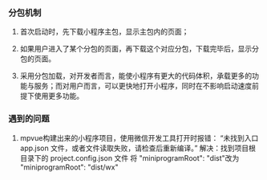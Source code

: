 ### 分包机制

1. 首次启动时，先下载小程序主包，显示主包内的页面；

2. 如果用户进入了某个分包的页面，再下载这个对应分包，下载完毕后，显示分包的页面。

3. 采用分包加载，对开发者而言，能使小程序有更大的代码体积，承载更多的功能与服务；而对用户而言，可以更快地打开小程序，同时在不影响启动速度前提下使用更多功能。

### 遇到的问题

1. mpvue构建出来的小程序项目，使用微信开发工具打开时报错：
    “未找到入口 app.json 文件，或者文件读取失败，请检查后重新编译。”
    解决：找到项目根目录下的 project.config.json 文件 将 "miniprogramRoot": "dist"改为 "miniprogramRoot": "dist/wx"
